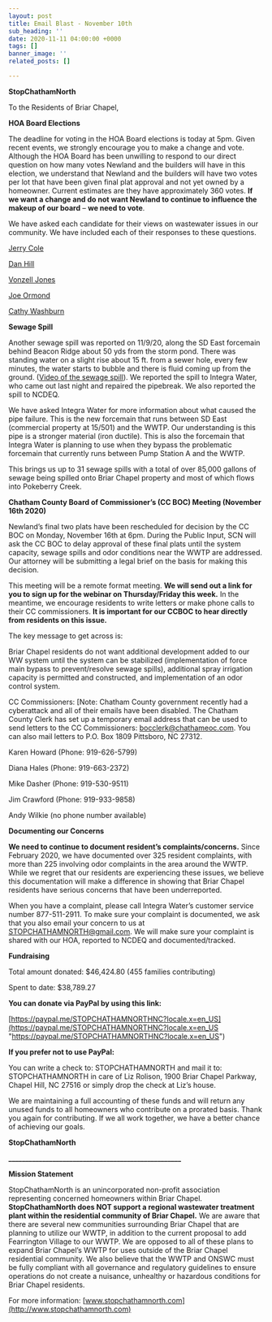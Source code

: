 ```yaml
---
layout: post
title: Email Blast - November 10th
sub_heading: ''
date: 2020-11-11 04:00:00 +0000
tags: []
banner_image: ''
related_posts: []

---
```

**StopChathamNorth**

To the Residents of Briar Chapel,

**HOA Board Elections**

The deadline for voting in the HOA Board elections is today at 5pm. Given recent events, we strongly encourage you to make a change and vote. Although the HOA Board has been unwilling to respond to our direct question on how many votes Newland and the builders will have in this election, we understand that Newland and the builders will have two votes per lot that have been given final plat approval and not yet owned by a homeowner. Current estimates are they have approximately 360 votes. **If we want a change and do not want Newland to continue to influence the makeup of our board** – **we need to vote**.

We have asked each candidate for their views on wastewater issues in our community. We have included each of their responses to these questions.

[Jerry Cole](https://drive.google.com/file/d/1c2SVX-R13jdM5KuTPo-C8lh0MZRaNU7Z/view?usp=sharing)

[Dan Hill](https://drive.google.com/file/d/1-EY171HQZED8BSsuQrMau81Cjw_s4cPV/view?usp=sharing)

[Vonzell Jones](https://drive.google.com/file/d/1DIaHE18JVJlMxw2wgkMWXpIZ6FGpVqD-/view?usp=sharing)

[Joe Ormond](https://drive.google.com/file/d/1ApfKZmJr-1wHlHSWIv72m80_i6IJx7yZ/view?usp=sharing)

[Cathy Washburn](https://drive.google.com/file/d/1c8mwPaIN07VZgxLGdQrS9QNk4SyiF858/view?usp=sharing)

**Sewage Spill**

Another sewage spill was reported on 11/9/20, along the SD East forcemain behind Beacon Ridge about 50 yds from the storm pond. There was standing water on a slight rise about 15 ft. from a sewer hole, every few minutes, the water starts to bubble and there is fluid coming up from the ground. ([Video of the sewage spill](https://drive.google.com/file/d/1NeO7nCHjsyhtN6mMS5QXiUpBRArADVrf/view?usp=sharing)). We reported the spill to Integra Water, who came out last night and repaired the pipebreak. We also reported the spill to NCDEQ.

We have asked Integra Water for more information about what caused the pipe failure. This is the new forcemain that runs between SD East (commercial property at 15/501) and the WWTP. Our understanding is this pipe is a stronger material (iron ductile). This is also the forcemain that Integra Water is planning to use when they bypass the problematic forcemain that currently runs between Pump Station A and the WWTP.

This brings us up to 31 sewage spills with a total of over 85,000 gallons of sewage being spilled onto Briar Chapel property and most of which flows into Pokeberry Creek.

**Chatham County Board of Commissioner’s (CC BOC) Meeting (November 16th 2020)**

Newland’s final two plats have been rescheduled for decision by the CC BOC on Monday, November 16th at 6pm. During the Public Input, SCN will ask the CC BOC to delay approval of these final plats until the system capacity, sewage spills and odor conditions near the WWTP are addressed. Our attorney will be submitting a legal brief on the basis for making this decision.

This meeting will be a remote format meeting. **We will send out a link for you to sign up for the webinar on Thursday/Friday this week.** In the meantime, we encourage residents to write letters or make phone calls to their CC commissioners. **It is important for our CCBOC to hear directly from residents on this issue.**

The key message to get across is:

Briar Chapel residents do not want additional development added to our WW system until the system can be stabilized (implementation of force main bypass to prevent/resolve sewage spills), additional spray irrigation capacity is permitted and constructed, and implementation of an odor control system.

CC Commissioners: \[Note: Chatham County government recently had a cyberattack and all of their emails have been disabled. The Chatham County Clerk has set up a temporary email address that can be used to send letters to the CC Commissioners: [bocclerk@chathameoc.com](mailto:bocclerk@chathameoc.com). You can also mail letters to P.O. Box 1809 Pittsboro, NC 27312.

Karen Howard (Phone: 919-626-5799)

Diana Hales (Phone: 919-663-2372)

Mike Dasher (Phone: 919-530-9511)

Jim Crawford (Phone: 919-933-9858)

Andy Wilkie (no phone number available)

**Documenting our Concerns**

**We need to continue to document resident’s complaints/concerns.** Since February 2020, we have documented over 325 resident complaints, with more than 225 involving odor complaints in the area around the WWTP. While we regret that our residents are experiencing these issues, we believe this documentation will make a difference in showing that Briar Chapel residents have serious concerns that have been underreported.

When you have a complaint, please call Integra Water’s customer service number 877-511-2911. To make sure your complaint is documented, we ask that you also email your concern to us at [STOPCHATHAMNORTH@gmail.com](mailto:STOPCHATHAMNORTH@gmail.com). We will make sure your complaint is shared with our HOA, reported to NCDEQ and documented/tracked.

**Fundraising**

Total amount donated: $46,424.80 (455 families contributing)

Spent to date: $38,789.27

**You can donate via PayPal by using this link:**

[https://paypal.me/STOPCHATHAMNORTHNC?locale.x=en_US](https://paypal.me/STOPCHATHAMNORTHNC?locale.x=en_US "https://paypal.me/STOPCHATHAMNORTHNC?locale.x=en_US")

**If you prefer not to use PayPal:**

You can write a check to: STOPCHATHAMNORTH and mail it to: STOPCHATHAMNORTH in care of Liz Rolison, 1900 Briar Chapel Parkway, Chapel Hill, NC 27516 or simply drop the check at Liz’s house.

We are maintaining a full accounting of these funds and will return any unused funds to all homeowners who contribute on a prorated basis. Thank you again for contributing. If we all work together, we have a better chance of achieving our goals.

**StopChathamNorth**

**___________________________________________________**

**Mission Statement**

StopChathamNorth is an unincorporated non-profit association representing concerned homeowners within Briar Chapel. **StopChathamNorth does NOT support a regional wastewater treatment plant within the residential community of Briar Chapel.** We are aware that there are several new communities surrounding Briar Chapel that are planning to utilize our WWTP, in addition to the current proposal to add Fearrington Village to our WWTP. We are opposed to all of these plans to expand Briar Chapel’s WWTP for uses outside of the Briar Chapel residential community. We also believe that the WWTP and ONSWC must be fully compliant with all governance and regulatory guidelines to ensure operations do not create a nuisance, unhealthy or hazardous conditions for Briar Chapel residents.

For more information: [www.stopchathamnorth.com](http://www.stopchathamnorth.com)